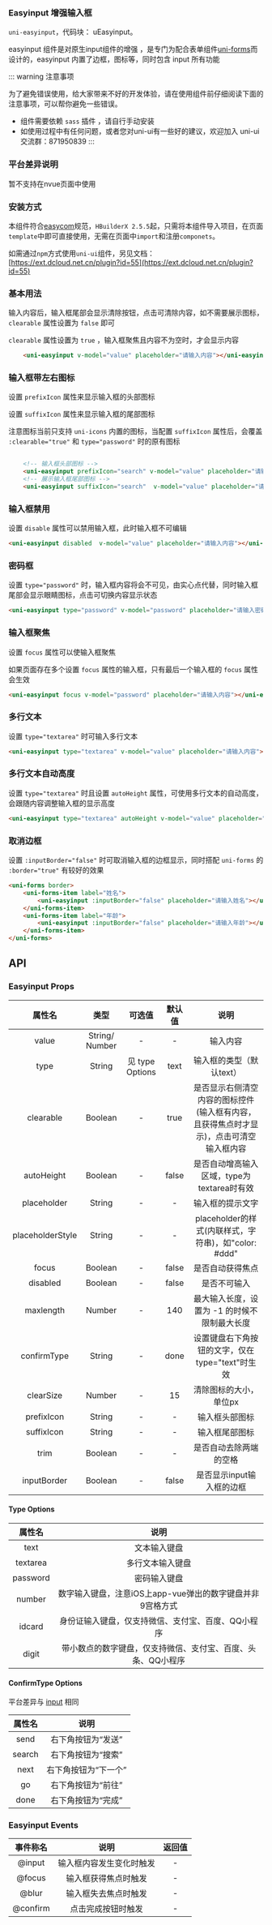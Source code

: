 ### Easyinput 增强输入框
``uni-easyinput``，代码块： uEasyinput。

easyinput 组件是对原生input组件的增强 ，是专门为配合表单组件[uni-forms](https://ext.dcloud.net.cn/plugin?id=2773)而设计的，easyinput 内置了边框，图标等，同时包含 input 所有功能


::: warning 注意事项

为了避免错误使用，给大家带来不好的开发体验，请在使用组件前仔细阅读下面的注意事项，可以帮你避免一些错误。

- 组件需要依赖 `sass` 插件 ，请自行手动安装
- 如使用过程中有任何问题，或者您对uni-ui有一些好的建议，欢迎加入 uni-ui 交流群：871950839
:::

### 平台差异说明

暂不支持在nvue页面中使用

### 安装方式

本组件符合[easycom](https://uniapp.dcloud.io/collocation/pages?id=easycom)规范，`HBuilderX 2.5.5`起，只需将本组件导入项目，在页面`template`中即可直接使用，无需在页面中`import`和注册`componets`。

如需通过`npm`方式使用`uni-ui`组件，另见文档：[https://ext.dcloud.net.cn/plugin?id=55](https://ext.dcloud.net.cn/plugin?id=55)

### 基本用法

输入内容后，输入框尾部会显示清除按钮，点击可清除内容，如不需要展示图标，`clearable` 属性设置为 `false` 即可

`clearable` 属性设置为 `true` ，输入框聚焦且内容不为空时，才会显示内容

```html
	<uni-easyinput v-model="value" placeholder="请输入内容"></uni-easyinput>
```


### 输入框带左右图标

设置 `prefixIcon` 属性来显示输入框的头部图标

设置 `suffixIcon` 属性来显示输入框的尾部图标 

注意图标当前只支持 `uni-icons` 内置的图标，当配置 `suffixIcon` 属性后，会覆盖 `:clearable="true"` 和 `type="password"` 时的原有图标

```html

	<!-- 输入框头部图标 -->
	<uni-easyinput prefixIcon="search" v-model="value" placeholder="请输入内容"></uni-easyinput>
	<!-- 展示输入框尾部图标 -->
	<uni-easyinput suffixIcon="search"  v-model="value" placeholder="请输入内容"></uni-easyinput>
```

### 输入框禁用

设置 `disable` 属性可以禁用输入框，此时输入框不可编辑

```html
<uni-easyinput disabled  v-model="value" placeholder="请输入内容"></uni-easyinput>
```

### 密码框

设置 `type="password"` 时，输入框内容将会不可见，由实心点代替，同时输入框尾部会显示眼睛图标，点击可切换内容显示状态

```html
<uni-easyinput type="password" v-model="password" placeholder="请输入密码"></uni-easyinput>
```

### 输入框聚焦

设置 `focus` 属性可以使输入框聚焦

如果页面存在多个设置 `focus` 属性的输入框，只有最后一个输入框的 `focus` 属性会生效

```html
<uni-easyinput focus v-model="password" placeholder="请输入内容"></uni-easyinput>
```


### 多行文本

设置 `type="textarea"` 时可输入多行文本

```html
<uni-easyinput type="textarea" v-model="value" placeholder="请输入内容"></uni-easyinput>
```

### 多行文本自动高度

设置 `type="textarea"` 时且设置 `autoHeight` 属性，可使用多行文本的自动高度，会跟随内容调整输入框的显示高度

```html
<uni-easyinput type="textarea" autoHeight v-model="value" placeholder="请输入内容"></uni-easyinput>
```

### 取消边框

设置 `:inputBorder="false"` 时可取消输入框的边框显示，同时搭配 `uni-forms` 的 `:border="true"` 有较好的效果

```html
<uni-forms border>
	<uni-forms-item label="姓名">
		<uni-easyinput :inputBorder="false" placeholder="请输入姓名"></uni-easyinput>
	</uni-forms-item>
	<uni-forms-item label="年龄">
		<uni-easyinput :inputBorder="false" placeholder="请输入年龄"></uni-easyinput>
	</uni-forms-item>
</uni-forms>
```


## API

### Easyinput Props

|属性名							| 类型						|	可选值 		| 		默认值					| 说明|
|:-:								| :-:						|:-:				| :-:								| :-:	|	
|value 							|String/ Number	| -				 	|	-									|输入内容|
|type	   						|String 				| 见 type Options |text| 				输入框的类型（默认text） |
|clearable	   			|Boolean				|-	|true| 是否显示右侧清空内容的图标控件(输入框有内容，且获得焦点时才显示)，点击可清空输入框内容|
|autoHeight	   			|Boolean				| -	|false|	是否自动增高输入区域，type为textarea时有效|
|placeholder	   		|String 				| -	|-|	输入框的提示文字|
|placeholderStyle 	|String 				| -	|-|	placeholder的样式(内联样式，字符串)，如"color: #ddd"|
|focus	   					|Boolean				| -	|false|	是否自动获得焦点|
|disabled	   				|Boolean				| -	|false|	是否不可输入|
|maxlength	   			|Number 				| -	|140|	最大输入长度，设置为 -1 的时候不限制最大长度|
|confirmType	   		|String 				| -	|done|	设置键盘右下角按钮的文字，仅在type="text"时生效|
|clearSize	   			|Number 				| -	|15|	清除图标的大小，单位px|
|prefixIcon	   			|String					| -	|-|输入框头部图标	|
|suffixIcon	   			|String					| -	|-|输入框尾部图标|
|trim	   						|Boolean				| -	|-|	是否自动去除两端的空格|
|inputBorder	   		|Boolean				| -	|false|	是否显示input输入框的边框|


#### Type Options

|属性名		| 说明																								|
|:-:			| :-:																								|
|text			|文本输入键盘																					|
|textarea	|多行文本输入键盘																			|
|password	|密码输入键盘																					|
|number		|数字输入键盘，注意iOS上app-vue弹出的数字键盘并非9宫格方式	|
|idcard		|身份证输入键盘，仅支持微信、支付宝、百度、QQ小程序					|
|digit		|带小数点的数字键盘，仅支持微信、支付宝、百度、头条、QQ小程序	|

#### ConfirmType Options

平台差异与 [input](https://uniapp.dcloud.io/component/input) 相同

|属性名	| 说明							|
|:-:		| :-:							|
|send		|右下角按钮为“发送”	|
|search	|右下角按钮为“搜索”	|
|next		|右下角按钮为“下一个”|
|go			|右下角按钮为“前往”	|																																																			
|done		|右下角按钮为“完成”	|
	
### Easyinput Events

|事件称名			| 说明											|	返回值	|						
|:-:				| :-:											|	:-:		|							
|@input 		|	输入框内容发生变化时触发		| -			|	
|@focus 		|	输入框获得焦点时触发				| -			|	
|@blur 			|	输入框失去焦点时触发				| -			|	
|@confirm 	|	点击完成按钮时触发					| -			|	


